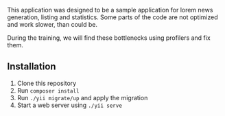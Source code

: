 This application was designed to be a sample application for lorem news generation,
listing and statistics. Some parts of the code are not optimized and work slower,
than could be.

During the training, we will find these bottlenecks using profilers and fix them. 

## Installation

1. Clone this repository
2. Run `composer install`
3. Run `./yii migrate/up` and apply the migration
4. Start a web server using `./yii serve`

